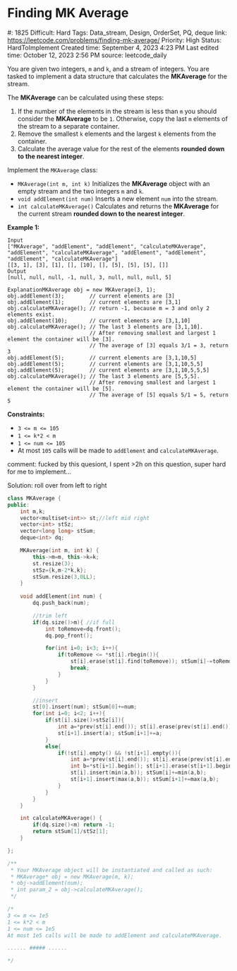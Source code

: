 # Finding MK Average

#: 1825
Difficult: Hard
Tags: Data_stream, Design, OrderSet, PQ, deque
link: https://leetcode.com/problems/finding-mk-average/
Priority: High
Status: HardToImplement
Created time: September 4, 2023 4:23 PM
Last edited time: October 12, 2023 2:56 PM
source: leetcode_daily

You are given two integers, `m` and `k`, and a stream of integers. You are tasked to implement a data structure that calculates the **MKAverage** for the stream.

The **MKAverage** can be calculated using these steps:

1. If the number of the elements in the stream is less than `m` you should consider the **MKAverage** to be `1`. Otherwise, copy the last `m` elements of the stream to a separate container.
2. Remove the smallest `k` elements and the largest `k` elements from the container.
3. Calculate the average value for the rest of the elements **rounded down to the nearest integer**.

Implement the `MKAverage` class:

- `MKAverage(int m, int k)` Initializes the **MKAverage** object with an empty stream and the two integers `m` and `k`.
- `void addElement(int num)` Inserts a new element `num` into the stream.
- `int calculateMKAverage()` Calculates and returns the **MKAverage** for the current stream **rounded down to the nearest integer**.

**Example 1:**

```
Input
["MKAverage", "addElement", "addElement", "calculateMKAverage", "addElement", "calculateMKAverage", "addElement", "addElement", "addElement", "calculateMKAverage"]
[[3, 1], [3], [1], [], [10], [], [5], [5], [5], []]
Output
[null, null, null, -1, null, 3, null, null, null, 5]

ExplanationMKAverage obj = new MKAverage(3, 1);
obj.addElement(3);        // current elements are [3]
obj.addElement(1);        // current elements are [3,1]
obj.calculateMKAverage(); // return -1, because m = 3 and only 2 elements exist.
obj.addElement(10);       // current elements are [3,1,10]
obj.calculateMKAverage(); // The last 3 elements are [3,1,10].
                          // After removing smallest and largest 1 element the container will be [3].
                          // The average of [3] equals 3/1 = 3, return 3
obj.addElement(5);        // current elements are [3,1,10,5]
obj.addElement(5);        // current elements are [3,1,10,5,5]
obj.addElement(5);        // current elements are [3,1,10,5,5,5]
obj.calculateMKAverage(); // The last 3 elements are [5,5,5].
                          // After removing smallest and largest 1 element the container will be [5].
                          // The average of [5] equals 5/1 = 5, return 5

```

**Constraints:**

- `3 <= m <= 105`
- `1 <= k*2 < m`
- `1 <= num <= 105`
- At most `105` calls will be made to `addElement` and `calculateMKAverage`.

comment: fucked by this quesiont, I spent >2h on this question, super hard for me to implement…

Solution: roll over from left to right

```cpp
class MKAverage {
public:
    int m,k;
    vector<multiset<int>> st;//left mid right
    vector<int> stSz;
    vector<long long> stSum;
    deque<int> dq;

    MKAverage(int m, int k) {
        this->m=m, this->k=k;
        st.resize(3);
        stSz={k,m-2*k,k};
        stSum.resize(3,0LL);
    }
    
    void addElement(int num) {
        dq.push_back(num);

        //trim left
        if(dq.size()>m){ //if full
            int toRemove=dq.front();
            dq.pop_front();

            for(int i=0; i<3; i++){
                if(toRemove <= *st[i].rbegin()){
                    st[i].erase(st[i].find(toRemove)); stSum[i]-=toRemove;
                    break;
                }
            }
        }

        //insert
        st[0].insert(num); stSum[0]+=num;
        for(int i=0; i<2; i++){
            if(st[i].size()>stSz[i]){
                int a=*prev(st[i].end()); st[i].erase(prev(st[i].end())); stSum[i]-=a;
                st[i+1].insert(a); stSum[i+1]+=a;
            }
            else{
                if(!st[i].empty() && !st[i+1].empty()){
                    int a=*prev(st[i].end()); st[i].erase(prev(st[i].end())); stSum[i]-=a;
                    int b=*st[i+1].begin(); st[i+1].erase(st[i+1].begin()); stSum[i+1]-=b;
                    st[i].insert(min(a,b)); stSum[i]+=min(a,b);
                    st[i+1].insert(max(a,b)); stSum[i+1]+=max(a,b);
                }
            }
        }
    }

    int calculateMKAverage() {
        if(dq.size()<m) return -1;
        return stSum[1]/stSz[1];
    }

};

/**
 * Your MKAverage object will be instantiated and called as such:
 * MKAverage* obj = new MKAverage(m, k);
 * obj->addElement(num);
 * int param_2 = obj->calculateMKAverage();
 */

/*
3 <= m <= 1e5
1 <= k*2 < m
1 <= num <= 1e5
At most 1e5 calls will be made to addElement and calculateMKAverage.

...... ##### ......

*/
```